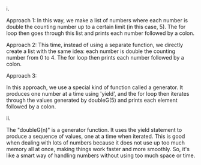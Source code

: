 i.

Approach 1:
In this way, we make a list of numbers where each number is double the counting number up to a certain limit (in this case, 5). The for loop then goes through this list and prints each number followed by a colon.

Approach 2:
This time, instead of using a separate function, we directly create a list with the same idea: each number is double the counting number from 0 to 4. The for loop then prints each number followed by a colon.

Approach 3:

In this approach, we use a special kind of function called a generator. It produces one number at a time using 'yield', and the for loop then iterates through the values generated by doubleG(5) and prints each element followed by a colon.



ii.

The "doubleG(n)" is a generator function. It uses the yield statement to produce a sequence of values, one at a time when iterated.
This is good when dealing with lots of numbers because it does not use up too much memory all at once, making things work faster and more smoothly. So, it's like a smart way of handling numbers without using too much space or time.